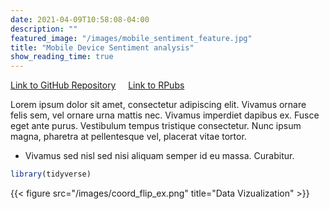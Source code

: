 ```yaml
---
date: 2021-04-09T10:58:08-04:00
description: ""
featured_image: "/images/mobile_sentiment_feature.jpg"
title: "Mobile Device Sentiment analysis"
show_reading_time: true
---
```


[Link to GitHub Repository](https://github.com/kpiatti/Mobile-Device-Sentiment-Analysis) &nbsp; &nbsp; [Link to RPubs](https://rpubs.com/kpiatti)

Lorem ipsum dolor sit amet, consectetur adipiscing elit. Vivamus ornare felis sem, vel ornare urna mattis nec. Vivamus imperdiet dapibus ex. Fusce eget ante purus. Vestibulum tempus tristique consectetur. Nunc ipsum magna, pharetra at pellentesque vel, placerat vitae tortor.
- Vivamus sed nisl sed nisi aliquam semper id eu massa. Curabitur.

```r
library(tidyverse)
```

{{< figure src="/images/coord_flip_ex.png" title="Data Vizualization" >}}

[comment]: <> (add image files like coord_flip_ex.png to the image folder inside the static folder)
